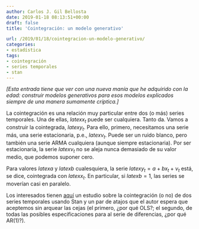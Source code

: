 ```yaml
---
author: Carlos J. Gil Bellosta
date: 2019-01-18 08:13:51+00:00
draft: false
title: 'Cointegración: un modelo generativo'

url: /2019/01/18/cointegracion-un-modelo-generativo/
categories:
- estadística
tags:
- cointegración
- series temporales
- stan
---
```


_[Esta entrada tiene que ver con una nueva manía que he adquirido con la edad: construir modelos generativos para esos modelos explicados siempre de una manera sumamente críptica.]_

La cointegración es una relación muy particular entre dos (o más) series temporales. Una de ellas, $latex x_t$ puede ser cualquiera. Tanto da. Vamos a construir la cointegrada, $latex y_t$. Para ello, primero, necesitamos una serie más, una serie estacionaria, p.e., $latex \nu_t$. Puede ser un ruido blanco, pero también una serie ARMA cualquiera (aunque siempre estacionaria). Por ser estacionaria, la serie $latex \nu_t$ no se aleja nunca demasiado de su valor medio, que podemos suponer cero.

Para valores $latex a$ y $latex b$ cualesquiera, la serie $latex y_t = a + bx_t+ \nu_t$ está, se dice, cointegrada con $latex x_t$. En particular, si $latex b = 1$, las series se moverían casi en paralelo.

Los interesados tienen [aquí](http://tharte.github.io/mbt/mbt.html#sec-4) un estudio sobre la cointegración (o no) de dos series temporales usando Stan y un par de atajos que el autor espera que aceptemos sin arquear las cejas (el primero, ¿por qué OLS?; el segundo, de todas las posibles especificaciones para al serie de diferencias, ¿por qué AR(1)?).